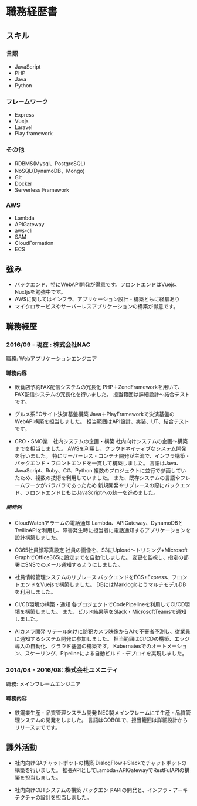 # 職務経歴書

## スキル
### 言語
- JavaScript
- PHP
- Java
- Python

### フレームワーク

- Express
- Vuejs
- Laravel
- Play framework

### その他

- RDBMS(Mysql、PostgreSQL)
- NoSQL(DynamoDB、Mongo)
- Git
- Docker
- Serverless Framework

### AWS
- Lambda
- APIGateway
- aws-cli
- SAM
- CloudFormation
- ECS

## 強み

- バックエンド、特にWebAPI開発が得意です。フロントエンドはVuejs、Nuxtjsを勉強中です。
- AWSに関してはインフラ、アプリケーション設計・構築ともに経験あり
- マイクロサービスやサーバーレスアプリケーションの構築が得意です。

## 職務経歴

### 2016/09 - 現在 : 株式会社NAC

職務: Webアプリケーションエンジニア

#### 職務内容
- 飲食店予約FAX配信システムの冗長化
PHP＋ZendFrameworkを用いて、FAX配信システムの冗長化を行いました。
担当範囲は詳細設計〜結合テストです。

- グルメ系ECサイト決済基盤構築
Java＋PlayFrameworkで決済基盤のWebAPI構築を担当しました。
担当範囲はAPI設計、実装、UT、結合テストです。

- CRO・SMO業　社内システムの企画・構築
社内向けシステムの企画〜構築までを担当しました。
AWSを利用し、クラウドネイティブなシステム開発を行いました。
特にサーバーレス・コンテナ開発が主流で、インフラ構築・バックエンド・フロントエンドを一貫して構築しました。
言語はJava、JavaScript、Ruby、C#、Python
複数のプロジェクトに並行で参画していたため、複数の技術を利用していました。
また、既存システムの言語やフレームワークがバラバラであったため
新規開発やリプレースの際にバックエンド、フロントエンドともにJavaScriptへの統一を進めました。

##### 開発例
- CloudWatchアラームの電話通知
Lambda、APIGateway、DynamoDBとTwilioAPIを利用し、障害発生時に担当者に電話通知するアプリケーションを設計構築しました。

- O365社員顔写真設定
社員の画像を、S3にUpload〜トリミング+Microsoft GraphでOffice365に設定までを自動化しました。
変更を監視し、指定の部署にSNSでのメール通知するようにしました。

- 社員情報管理システムのリプレース
バックエンドをECS+Express、フロントエンドをVuejsで構築しました。
DBにはMarklogicとうマルチモデルDBを利用しました。

- CI/CD環境の構築・通知
各プロジェクトでCodePipelineを利用してCI/CD環境を構築しました。
また、ビルド結果等をSlack・MicrosoftTeamsで通知しました。

- AIカメラ開発
リテール向けに防犯カメラ映像からAIで不審者予測し、従業員に通知するシステム開発に参加しました。
担当範囲はCI/CDの構築、エッジ導入の自動化、クラウド基盤の構築です。
Kubernatesでのオートメーション、スケーリング、Pipelineによる自動ビルド・デプロイを実現しました。


### 2014/04 - 2016/08: 株式会社ユメニティ

職務: メインフレームエンジニア

#### 職務内容

- 鉄鋼業生産・品質管理システム開発
NEC製メインフレームにて生産・品質管理システムの開発をしました。
言語はCOBOLで、担当範囲は詳細設計からリリースまでです。


## 課外活動

- 社内向けQAチャットボットの構築
DialogFlow＋Slackでチャットボットの構築を行いました。
拡張APIとしてLambda+APIGatewayでRestFulAPIの構築を担当しました。

- 社内向けCBTシステムの構築
バックエンドAPIの開発と、インフラ・アーキテクチャの設計を担当しました。

